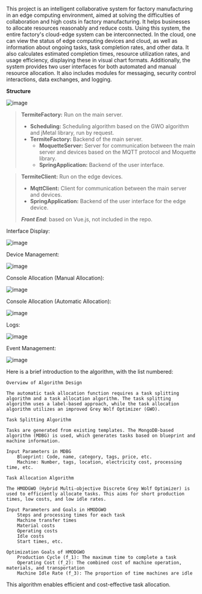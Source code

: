 This project is an intelligent collaborative system for factory manufacturing in an edge computing environment, aimed at solving the difficulties of collaboration and high costs in factory manufacturing. It helps businesses to allocate resources reasonably and reduce costs. Using this system, the entire factory's cloud-edge system can be interconnected. In the cloud, one can view the status of edge computing devices and cloud, as well as information about ongoing tasks, task completion rates, and other data. It also calculates estimated completion times, resource utilization rates, and usage efficiency, displaying these in visual chart formats. Additionally, the system provides two user interfaces for both automated and manual resource allocation. It also includes modules for messaging, security control interactions, data exchanges, and logging.

**Structure**

![image](https://github.com/ToroshiBenitobi/TermiteFactory/assets/82752385/58502dca-3243-4779-b807-b73a8ea91ea5)

> **TermiteFactory:** Run on the main server.
> - **Scheduling:** Scheduling algorithm based on the GWO algorithm and jMetal library, run by request.
> - **TermiteFactory:** Backend of the main server.
>   - **MoquetteServer:** Server for communication between the main server and devices based on the MQTT protocol and Moquette library.
>   - **SpringApplication:** Backend of the user interface.

> **TermiteClient:** Run on the edge devices.
> - **MqttClient:** Client for communication between the main server and devices.
> - **SpringApplication:** Backend of the user interface for the edge device.
>
> ***Front End***: based on Vue.js, not included in the repo.


Interface Display:

![image](https://github.com/ToroshiBenitobi/TermiteFactory/assets/82752385/8427474a-9a37-44ac-963b-9369d8ee2cc0)

Device Management:

![image](https://github.com/ToroshiBenitobi/TermiteFactory/assets/82752385/7839e5db-a0cb-4eac-847e-f40c6200434d)

Console Allocation (Manual Allocation):

![image](https://github.com/ToroshiBenitobi/TermiteFactory/assets/82752385/46e83cd3-92f2-4e5f-b2a5-28751b828dc3)

Console Allocation (Automatic Allocation):

![image](https://github.com/ToroshiBenitobi/TermiteFactory/assets/82752385/01669d99-c5d2-4e84-bc2e-ad971a32181a)

Logs:

![image](https://github.com/ToroshiBenitobi/TermiteFactory/assets/82752385/8473739a-ecdf-401d-aeac-785ace365087)

Event Management:

![image](https://github.com/ToroshiBenitobi/TermiteFactory/assets/82752385/578af556-669b-409d-a914-26205efb0727)


Here is a brief introduction to the algorithm, with the list numbered:

    Overview of Algorithm Design

    The automatic task allocation function requires a task splitting algorithm and a task allocation algorithm. The task splitting algorithm uses a label-based approach, while the task allocation algorithm utilizes an improved Grey Wolf Optimizer (GWO).

    Task Splitting Algorithm

    Tasks are generated from existing templates. The MongoDB-based algorithm (MDBG) is used, which generates tasks based on blueprint and machine information.

    Input Parameters in MDBG
        Blueprint: Code, name, category, tags, price, etc.
        Machine: Number, tags, location, electricity cost, processing time, etc.

    Task Allocation Algorithm

    The HMODGWO (Hybrid Multi-objective Discrete Grey Wolf Optimizer) is used to efficiently allocate tasks. This aims for short production times, low costs, and low idle rates.

    Input Parameters and Goals in HMODGWO
        Steps and processing times for each task
        Machine transfer times
        Material costs
        Operating costs
        Idle costs
        Start times, etc.

    Optimization Goals of HMODGWO
        Production Cycle (f_1): The maximum time to complete a task
        Operating Cost (f_2): The combined cost of machine operation, materials, and transportation
        Machine Idle Rate (f_3): The proportion of time machines are idle

This algorithm enables efficient and cost-effective task allocation.

